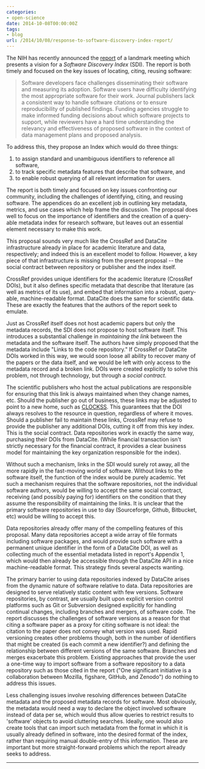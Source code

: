 ```yaml
---
categories:
- open-science
date: 2014-10-08T00:00:00Z
tags:
- blog
url: /2014/10/08/response-to-software-discovery-index-report/
---
```


The NIH has recently announced the
[report](http://softwarediscoveryindex.org/report) of a landmark meeting
which presents a vision for a _Software Discovery Index_ (SDI). The
report is both timely and focused on the key issues of locating, citing,
reusing software:


> Software developers face challenges disseminating their software
and measuring its adoption. Software users have difficulty identifying
the most appropriate software for their work. Journal publishers lack a
consistent way to handle software citations or to ensure reproducibility
of published findings. Funding agencies struggle to make informed funding
decisions about which software projects to support, while reviewers have
a hard time understanding the relevancy and effectiveness of proposed
software in the context of data management plans and proposed analysis.

To address this, they propose an Index which would do three things:

1. to assign standard and unambiguous identifiers to reference all software,
2. to track specific metadata features that describe that software, and
3. to enable robust querying of all relevant information for users.



The report is both timely and focused on key issues confronting our
community, including the challenges of identifying, citing, and reusing
software. The appendices do an excellent job in outlining key metadata,
metrics, and use cases which help frame the discussion.  The proposal
does well to focus on the importance of identifiers and the creation
of a query-able metadata index for research software, but leaves out an
essential element necessary to make this work.

This proposal sounds very much like the CrossRef and DataCite
infrastructure already in place for academic literature and data,
respectively; and indeed this is an excellent model to follow.  However,
a key piece of that infrastructure is missing from the present proposal --
the social contract between repository or publisher and the index itself.

CrossRef provides unique identifiers for the academic literature (CrossRef
DOIs), but it also defines specific metadata that describe that literature
(as well as metrics of its use), and embed that information into a
robust, query-able, machine-readable format.  DataCite does the same
for scientific data.  These are exactly the features that the authors
of the report seek to emulate.

Just as CrossRef itself does not host academic papers but only the
metadata records, the SDI does not propose to host software itself. This
introduces a substantial challenge in _maintaining the link_ between
the metadata and the software itself. The authors have simply proposed
that the metadata include "Links to the code repository." If CrossRef
or DataCite DOIs worked in this way, we would soon loose all ability to
recover many of the papers or the data itself, and we would be left with
only access to the metadata record and a broken link. DOIs were created
explicitly to solve this problem, not through technology, but through
a _social contract_.

The scientific publishers who host the actual publications are responsible
for ensuring that this link is always maintained when they change names,
etc. Should the publisher go out of business, these links may be adjusted
to point to a new home, such as [CLOCKSS](http://clockss.org). This
guarantees that the DOI always resolves to the resource in question,
regardless of where it moves.  Should a publisher fail to maintain
these links, CrossRef may refuse to provide the publisher any additional
DOIs, cutting it off from this key index.  This is the social contract.
Data repositories work in exactly the same way, purchasing their DOIs
from DataCite.  (While financial transaction isn't strictly necessary
for the financial contract, it provides a clear business model for
maintaining the key organization responsible for the index).

Without such a mechanism, links in the SDI would surely rot away,
all the more rapidly in the fast-moving world of software. Without
links to the software itself, the function of the index would be purely
academic. Yet such a mechanism requires that the software repositories,
not the individual software authors, would be willing to accept the same
social contract, receiving (and possibly paying for) identifiers on the
condition that they assume the responsibility of maintaining the links.
It is unclear that the primary software repositories in use to day
(Sourceforge, Github, Bitbucket, etc) would be willing to accept this.

Data repositories already offer many of the compelling features of this
proposal.  Many data repositories accept a wide array of file formats
including software packages, and would provide such software with a
permanent unique identifier in the form of a DataCite DOI, as well as
collecting much of the essential metadata listed in report's Appendix 1,
which would then already be accessible through the DataCite API in a
nice machine-readable format. This strategy finds several aspects wanting.

The primary barrier to using data repositories indexed by DataCite arises
from the dynamic nature of software relative to data.  Data repositories
are designed to serve relatively static content with few versions.
Software repositories, by contrast, are usually built upon explicit
version control platforms such as Git or Subversion designed explicitly
for handling continual changes, including branches and mergers, of
software code.  The report discusses the challenges of software versions
as a reason for that citing a software paper as a proxy for citing
software is not ideal: the citation to the paper does not convey what
version was used.  Rapid versioning creates other problems though, both
in the number of identifiers that might be created (is each commit a new
identifier?) and defining the relationship between different versions of
the same software. Branches and merges exacerbate this problem.  Existing
approaches that provide the user a one-time way to import software from
a software repository to a data repository such as those cited in the
report ("One significant initiative is a collaboration between Mozilla,
figshare, GitHub, and Zenodo") do nothing to address this issues.

Less challenging issues involve resolving differences between DataCite
metadata and the proposed metadata records for software. Most obviously,
the metadata would need a way to declare the object involved software
instead of data per se, which would thus allow queries to restrict results
to 'software' objects to avoid cluttering searches. Ideally, one would
also create tools that can import such metadata from the format in which
it is usually already defined in software, into the desired format of
the index, rather than requiring manual double-entry of this information.
These are important but more straight-forward problems which the report
already seeks to address.





--------

<!-- comments
Ilya raises the question: Why not just use Github? I think it is important to note that:

a) Github isn't forever, repositories come and go all the time, or move to new links, etc

b) Re-creating and running an NIH-Github would be both expensive (Gitlab notwithstanding) and redundant -- researchers would continue to use Github etc.

c) Github provides somewhat limited query-able metadata, that doesn't capture even the minimal list of fields suggested by the report.
Leveraging existing scientific data repositories by linking them to versioned releases on software repositories addresses each of these problems.

-->


<!--
A. FRAMEWORK SUPPORTING THE SOFTWARE DISCOVERY INDEX
Unique identifiers
Connections to publishers
Use cases
Complementarity with the Data Discovery Index
B. CHALLENGES AND REMAINING QUESTIONS
Defining relevant software
Integrating with other repositories
Evaluating progress and distinguishing this from other efforts
C. IMPLEMENTATION ROADMAP
-->
